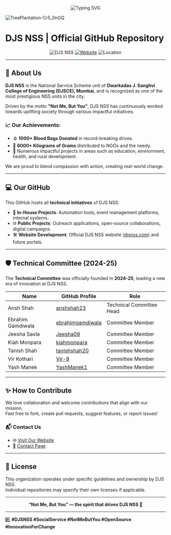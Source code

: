 <p align="center">
  <p align="center">
    <img src="https://readme-typing-svg.herokuapp.com/?font=SpaceMono&size=30&duration=4000&pause=1000&center=true&vCenter=true&width=800&height=80&lines=Welcome+to+DJS+NSS+GitHub!+✨;Serving+Society+Through+Innovation+🌎;Not+Me,+But+You+💙" alt="Typing SVG" />
  </p>
</p>

![TreePlantation-Cr5_0nGQ](https://github.com/user-attachments/assets/fb89eb66-e867-4b2b-ab8a-015b7162627e)

# DJS NSS | Official GitHub Repository

<p align="center">
  <img src="https://img.shields.io/badge/Organization-DJS%20NSS-blueviolet?style=for-the-badge" alt="DJS NSS" />
  <a href="https://djsnss.com"><img src="https://img.shields.io/badge/Website-DJSNSS.com-orange?style=for-the-badge" alt="Website" /></a>
  <img src="https://img.shields.io/badge/Location-Mumbai,%20India-lightgrey?style=for-the-badge" alt="Location" />
</p>

---

## 🌟 About Us

**DJS NSS** is the National Service Scheme unit of **Dwarkadas J. Sanghvi College of Engineering (DJSCE), Mumbai**, and is recognized as one of the most prestigious NSS units in the city.

Driven by the motto **"Not Me, But You"**, DJS NSS has continuously worked towards uplifting society through various impactful initiatives.

### 📈 Our Achievements:
- 🩸 **1000+ Blood Bags Donated** in record-breaking drives.
- 🥖 **6000+ Kilograms of Grains** distributed to NGOs and the needy.
- 🌳 Numerous impactful projects in areas such as education, environment, health, and rural development.

We are proud to blend compassion with action, creating real-world change.

---

## 💻 Our GitHub

This GitHub hosts all **technical initiatives** of DJS NSS:

- 🚀 **In-House Projects**: Automation tools, event management platforms, internal systems.
- 🌐 **Public Projects**: Outreach applications, open-source collaborations, digital campaigns.
- 🛠️ **Website Development**: Official DJS NSS website ([djsnss.com](https://djsnss.com)) and future portals.

---

## 🛡️ Technical Committee (2024-25)

The **Technical Committee** was officially founded in **2024-25**, leading a new era of innovation at DJS NSS.

| Name               | GitHub Profile                                   | Role                     |
|--------------------|--------------------------------------------------|---------------------------|
| Ansh Shah          | [anshshah23](https://github.com/anshshah23)       | Technical Committee Head  |
| Ebrahim Gamdiwala  | [ebrahimgamdiwala](https://github.com/ebrahimgamdiwala) | Committee Member         |
| Jeesha Savla       | [Jeesha09](https://github.com/Jeesha09)           | Committee Member          |
| Kiah Monpara       | [kiahmonpara](https://github.com/kiahmonpara)     | Committee Member          |
| Tanish Shah        | [tanishshah20](https://github.com/tanishshah20)   | Committee Member          |
| Vir Kothari        | [Vir-8](https://github.com/Vir-8)                 | Committee Member          |
| Yash Manek         | [YashManek1](https://github.com/YashManek1)       | Committee Member          |

---

## ✨ How to Contribute

We love collaboration and welcome contributions that align with our mission.  
Feel free to fork, create pull requests, suggest features, or report issues!

### 📬 Contact Us
- 🌐 [Visit Our Website](https://djsnss.com)
- 📩 [Contact Page](https://djsnss.com/contactus)

---

## 📜 License

This organization operates under specific guidelines and ownership by DJS NSS.  
Individual repositories may specify their own licenses if applicable.

---

<p align="center">
  <b>“Not Me, But You” — the spirit that drives DJS NSS 💙</b>
</p>

---

#️⃣ **#DJSNSS #SocialService #NotMeButYou #OpenSource #InnovationForChange**

